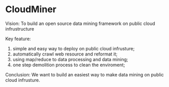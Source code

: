 CloudMiner
==========
Vision:
To build an open source data mining framework on public cloud infrustructure

Key feature:
1. simple and easy way to deploy on public cloud infrusture;
2. automatically crawl web resource and reformat it;
3. using map/reduce to data processing and data mining;
4. one step demolition process to clean the enviroment;

Conclusion:
We want to build an easiest way to make data mining on public cloud infrusture.